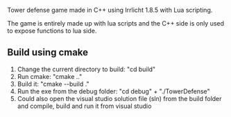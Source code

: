 Tower defense game made in C++ using Irrlicht 1.8.5 with Lua scripting.

The game is entirely made up with lua scripts and the C++ side is only used to expose functions to lua side. 

## Build using cmake

1. Change the current directory to build: "cd build"
2. Run cmake: "cmake .."
3. Build it: "cmake --build ."
4. Run the exe from the debug folder: "cd debug" + "./TowerDefense"
5. Could also open the visual studio solution file (sln) from the build folder and compile, build and run it from visual studio
